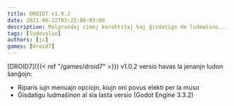 ```yaml
---
title: DROID7 v1.0.2
date: 2021-06-22T03:25:00-03:00
description: Malgrandaj cimoj korektitaj kaj ĝisdatigo de ludmaŝino...
tags: [ludevoluo]
authors: [jc]
games: [droid7]
---
```


[DROID7]({{< ref "/games/droid7" >}}) v1.0.2 versio havas la jenanjn ludon ŝanĝojn:

-   Riparis iujn menuajn opciojn, kiujn oni povus elekti per la muso
-   Ĝisdatigu ludmaŝinon al sia lasta versio (Godot Engine 3.3.2)
